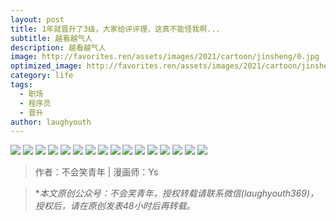```yaml
---
layout: post
title: 1年就晋升了3级，大家给评评理，这真不能怪我啊...
subtitle: 越看越气人
description: 越看越气人
image: http://favorites.ren/assets/images/2021/cartoon/jinsheng/0.jpg
optimized_image: http://favorites.ren/assets/images/2021/cartoon/jinsheng/0.jpg
category: life
tags:
  - 职场
  - 程序员
  - 晋升
author: laughyouth
---
```


![](http://favorites.ren/assets/images/2021/cartoon/jinsheng/640.jpg)
![](http://favorites.ren/assets/images/2021/cartoon/jinsheng/640-1.jpg)
![](http://favorites.ren/assets/images/2021/cartoon/jinsheng/640-2.jpg)
![](http://favorites.ren/assets/images/2021/cartoon/jinsheng/640-3.jpg)
![](http://favorites.ren/assets/images/2021/cartoon/jinsheng/640-4.jpg)
![](http://favorites.ren/assets/images/2021/cartoon/jinsheng/640-5.jpg)
![](http://favorites.ren/assets/images/2021/cartoon/jinsheng/640-6.jpg)
![](http://favorites.ren/assets/images/2021/cartoon/jinsheng/640-7.jpg)
![](http://favorites.ren/assets/images/2021/cartoon/jinsheng/640-8.jpg)
![](http://favorites.ren/assets/images/2021/cartoon/jinsheng/640-9.jpg)
![](http://favorites.ren/assets/images/2021/cartoon/jinsheng/640-10.jpg)
![](http://favorites.ren/assets/images/2021/cartoon/jinsheng/640-11.jpg)
![](http://favorites.ren/assets/images/2021/cartoon/jinsheng/640-12.jpg)
![](http://favorites.ren/assets/images/2021/cartoon/jinsheng/640-13.jpg)
![](http://favorites.ren/assets/images/2021/cartoon/jinsheng/640-14.jpg)
![](http://favorites.ren/assets/images/2021/cartoon/jinsheng/640-15.jpg)

>作者：不会笑青年 | 漫画师：Ys

>**本文原创公众号：不会笑青年，授权转载请联系微信(laughyouth369)，授权后，请在原创发表48小时后再转载。*